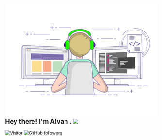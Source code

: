 <img align="right" alt="GIF" src="https://raw.githubusercontent.com/devSouvik/devSouvik/master/gif3.gif" width="500" />

<h2> Hey there! I'm Alvan . <img src="https://github.com/souvikguria98/souvikguria98/blob/master/Hi.gif" width="25">
</h2>

[![Visitor](https://visitor-badge.laobi.icu/badge?page_id=vanhan11.vanhan11)](https://github.com/vanhan11) 
[![GitHub followers](https://img.shields.io/github/followers/vanhan11.svg?style=social&label=Follow)](https://github.com/vanhan11?tab=followers)